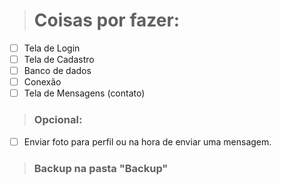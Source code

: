 > # Coisas por fazer:

- [ ] Tela de Login
- [ ] Tela de Cadastro
- [ ] Banco de dados
- [ ] Conexão
- [ ] Tela de Mensagens (contato)

> ### Opcional: 

- [ ] Enviar foto para perfil ou na hora de enviar uma mensagem.

> ### Backup na pasta "Backup"
